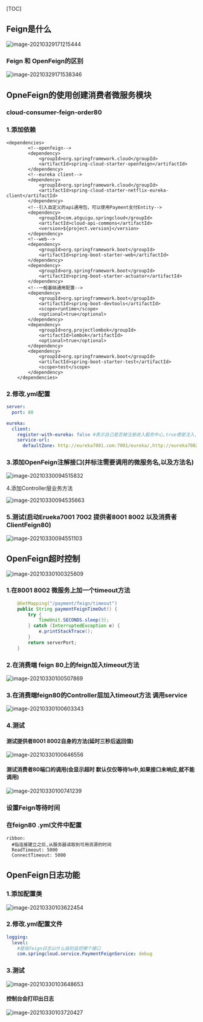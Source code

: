 [TOC]

## Feign是什么

![image-20210329171215444](https://cdn.jsdelivr.net/gh/kongbaizz/myimages/images3/20210423134547.png)



### Feign 和 OpenFeign的区别

![image-20210329171538346](https://cdn.jsdelivr.net/gh/kongbaizz/myimages/images3/20210423134555.png)

## OpneFeign的使用创建消费者微服务模块

### cloud-consumer-feign-order80

### 1.添加依赖

```
<dependencies>
        <!--openfeign-->
        <dependency>
            <groupId>org.springframework.cloud</groupId>
            <artifactId>spring-cloud-starter-openfeign</artifactId>
        </dependency>
        <!--eureka client-->
        <dependency>
            <groupId>org.springframework.cloud</groupId>
            <artifactId>spring-cloud-starter-netflix-eureka-client</artifactId>
        </dependency>
        <!--引入自定义的api通用包，可以使用Payment支付Entity-->
        <dependency>
            <groupId>com.atguigu.springcloud</groupId>
            <artifactId>cloud-api-commons</artifactId>
            <version>${project.version}</version>
        </dependency>
        <!--web-->
        <dependency>
            <groupId>org.springframework.boot</groupId>
            <artifactId>spring-boot-starter-web</artifactId>
        </dependency>
        <dependency>
            <groupId>org.springframework.boot</groupId>
            <artifactId>spring-boot-starter-actuator</artifactId>
        </dependency>
        <!--一般基础通用配置-->
        <dependency>
            <groupId>org.springframework.boot</groupId>
            <artifactId>spring-boot-devtools</artifactId>
            <scope>runtime</scope>
            <optional>true</optional>
        </dependency>
        <dependency>
            <groupId>org.projectlombok</groupId>
            <artifactId>lombok</artifactId>
            <optional>true</optional>
        </dependency>
        <dependency>
            <groupId>org.springframework.boot</groupId>
            <artifactId>spring-boot-starter-test</artifactId>
            <scope>test</scope>
        </dependency>
    </dependencies>
```

### 2.修改.yml配置

```yml
server:
  port: 80

eureka:
  client:
    register-with-eureka: false #表示自己是否被注册进入服务中心,true便是注入,false 便是不注入
    service-url:
      defaultZone: http://eureka7001.com:7001/eureka/,http://eureka7002.com:7002/eureka

```

### 3.添加OpenFeign注解接口(并标注需要调用的微服务名,以及方法名)

![image-20210330094515832](https://cdn.jsdelivr.net/gh/kongbaizz/myimages/images3/20210423134603.png)

4.添加Controller层业务方法

![image-20210330094535663](https://cdn.jsdelivr.net/gh/kongbaizz/myimages/images3/20210423134607.png)

### 5.测试(启动Erueka7001 7002  提供者8001 8002  以及消费者ClientFeign80)

![image-20210330094551103](https://cdn.jsdelivr.net/gh/kongbaizz/myimages/images3/20210423134611.png)





## OpenFeign超时控制

![image-20210330100325609](https://cdn.jsdelivr.net/gh/kongbaizz/myimages/images3/20210423134615.png)



### 1.在8001 8002 微服务上加一个timeout方法

```java
    @GetMapping("/payment/feign/timeout")
    public String paymentFeignTimeOut() {
        try {
            TimeUnit.SECONDS.sleep(3);
        } catch (InterruptedException e) {
            e.printStackTrace();
        }
        return serverPort;
    }
```

### 2.在消费端 feign 80上的feign加入timeout方法

![image-20210330100507869](https://cdn.jsdelivr.net/gh/kongbaizz/myimages/images3/20210423134620.png)

### 3.在消费端feign80的Controller层加入timeout方法 调用service

![image-20210330100603343](https://cdn.jsdelivr.net/gh/kongbaizz/myimages/images3/20210423134624.png)

### 4.测试

#### 测试提供者8001 8002自身的方法(延时三秒后返回值)

![image-20210330100646556](https://cdn.jsdelivr.net/gh/kongbaizz/myimages/images3/20210423134629.png)

#### 测试消费者80端口的调用(会显示超时 默认仅仅等待1s中,如果接口未响应,就不能调用)

![image-20210330100741239](https://cdn.jsdelivr.net/gh/kongbaizz/myimages/images3/20210423134635.png)



### 设置Feign等待时间

### 在feign80 .yml文件中配置

```
ribbon:
  #指连接建立之后,从服务器读取到可用资源的时间
  ReadTimeout: 5000
  ConnectTimeout: 5000
```





## OpenFeign日志功能

### 1.添加配置类

![image-20210330103622454](https://cdn.jsdelivr.net/gh/kongbaizz/myimages/images3/20210423134639.png)

### 2.修改.yml配置文件

```yml
logging:
  level:
    #是指feign日志以什么级别监控哪个接口
    com.springcloud.service.PaymentFeignService: debug
```



### 3.测试

![image-20210330103648653](https://cdn.jsdelivr.net/gh/kongbaizz/myimages/images3/20210423134643.png)

#### 控制台会打印出日志

![image-20210330103720427](https://cdn.jsdelivr.net/gh/kongbaizz/myimages/images3/20210423134646.png)